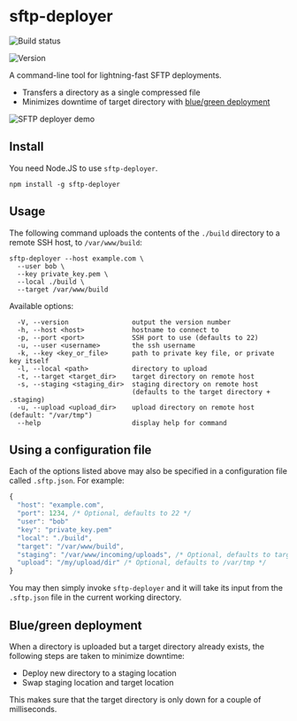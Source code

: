 # sftp-deployer

![Build status](https://github.com/svandriel/sftp-deployer/actions/workflows/node.js.yml/badge.svg?branch=master)

![Version](https://img.shields.io/github/package-json/v/svandriel/sftp-deployer?color=%2300d000&label=Latest%20version&style=plastic)

A command-line tool for lightning-fast SFTP deployments.

- Transfers a directory as a single compressed file
- Minimizes downtime of target directory with [blue/green deployment](https://en.wikipedia.org/wiki/Blue-green_deployment)

![SFTP deployer demo](https://github.com/svandriel/sftp-deployer/blob/master/demo.gif?raw=true)

## Install

You need Node.JS to use `sftp-deployer`.

```
npm install -g sftp-deployer
```

## Usage

The following command uploads the contents of the `./build` directory to a remote SSH host, to `/var/www/build`:

```
sftp-deployer --host example.com \
  --user bob \
  --key private_key.pem \
  --local ./build \
  --target /var/www/build
```

Available options:

```
  -V, --version                output the version number
  -h, --host <host>            hostname to connect to
  -p, --port <port>            SSH port to use (defaults to 22)
  -u, --user <username>        the ssh username
  -k, --key <key_or_file>      path to private key file, or private key itself
  -l, --local <path>           directory to upload
  -t, --target <target_dir>    target directory on remote host
  -s, --staging <staging_dir>  staging directory on remote host
                               (defaults to the target directory + .staging)
  -u, --upload <upload_dir>    upload directory on remote host (default: "/var/tmp")
  --help                       display help for command
```

## Using a configuration file

Each of the options listed above may also be specified in a configuration file called `.sftp.json`. For example:

```javascript
{
  "host": "example.com",
  "port": 1234, /* Optional, defaults to 22 */
  "user": "bob"
  "key": "private_key.pem"
  "local": "./build",
  "target": "/var/www/build",
  "staging": "/var/www/incoming/uploads", /* Optional, defaults to target directory + .staging */
  "upload": "/my/upload/dir" /* Optional, defaults to /var/tmp */
}
```

You may then simply invoke `sftp-deployer` and it will take its input from the `.sftp.json` file in the current working directory.

## Blue/green deployment

When a directory is uploaded but a target directory already exists, the following steps are taken to minimize downtime:

- Deploy new directory to a staging location
- Swap staging location and target location

This makes sure that the target directory is only down for a couple of milliseconds.
